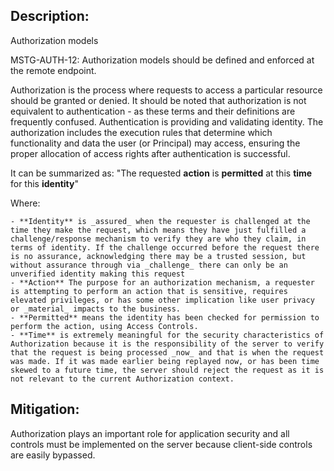 ## Description:

Authorization models

MSTG-AUTH-12: Authorization models should be defined and enforced at the remote endpoint.

Authorization is the process where requests to access a particular resource should be granted or denied. It should be noted that authorization is not equivalent to authentication - as these terms and their definitions are frequently confused. Authentication is providing and validating identity. The authorization includes the execution rules that determine which functionality and data the user (or Principal) may access, ensuring the proper allocation of access rights after authentication is successful.

It can be summarized as:
	"The requested **action** is **permitted** at this **time** for this **identity**"

Where:

	- **Identity** is _assured_ when the requester is challenged at the time they make the request, which means they have just fulfilled a challenge/response mechanism to verify they are who they claim, in terms of identity. If the challenge occurred before the request there is no assurance, acknowledging there may be a trusted session, but without assurance through via _challenge_ there can only be an unverified identity making this request
	- **Action** The purpose for an authorization mechanism, a requester is attempting to perform an action that is sensitive, requires elevated privileges, or has some other implication like user privacy or _material_ impacts to the business.
	- **Permitted** means the identity has been checked for permission to perform the action, using Access Controls.
	- **Time** is extremely meaningful for the security characteristics of Authorization because it is the responsibility of the server to verify that the request is being processed _now_ and that is when the request was made. If it was made earlier being replayed now, or has been time skewed to a future time, the server should reject the request as it is not relevant to the current Authorization context.


## Mitigation:

Authorization plays an important role for application security and all controls must be implemented on the server because client-side controls are easily bypassed.
